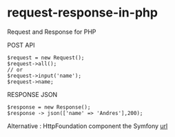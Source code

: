 # request-response-in-php
Request and Response for PHP

POST API
```
$request = new Request();
$request->all();
// or
$request->input('name');
$request->name;
```

RESPONSE JSON
```
$response = new Response();
$response -> json(['name' => 'Andres'],200);
```

Alternative : HttpFoundation component the Symfony [url](https://symfony.com/doc/current/components/http_foundation.html) 
